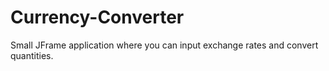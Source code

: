 # Currency-Converter
Small JFrame application where you can input exchange rates and convert quantities.
